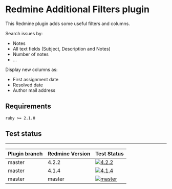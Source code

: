 Redmine Additional Filters plugin
======================

This Redmine plugin adds some useful filters and columns.

Search issues by:
- Notes
- All text fields (Subject, Description and Notes)
- Number of notes
- ...

Display new columns as:
- First assignment date
- Resolved date  
- Author mail address


## Requirements

    ruby >= 2.1.0

## Test status
----------

|Plugin branch| Redmine Version   | Test Status      |
|-------------|-------------------|------------------|
|master       | 4.2.2             | [![4.2.2][1]][5] |
|master       | 4.1.4             | [![4.1.4][2]][5] |
|master       | master            | [![master][4]][5]|

[1]: https://github.com/nanego/redmine_additional_filters/actions/workflows/4_2_2.yml/badge.svg
[2]: https://github.com/nanego/redmine_additional_filters/actions/workflows/4_1_4.yml/badge.svg
[4]: https://github.com/nanego/redmine_additional_filters/actions/workflows/master.yml/badge.svg
[5]: https://github.com/nanego/redmine_additional_filters/actions
